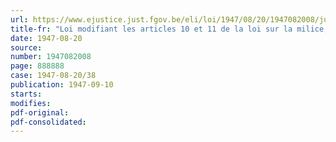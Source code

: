 ```yaml
---
url: https://www.ejustice.just.fgov.be/eli/loi/1947/08/20/1947082008/justel
title-fr: "Loi modifiant les articles 10 et 11 de la loi sur la milice, le recrutement et les obligations de service"
date: 1947-08-20
source:
number: 1947082008
page: 888888
case: 1947-08-20/38
publication: 1947-09-10
starts:
modifies:
pdf-original:
pdf-consolidated:
---
```


